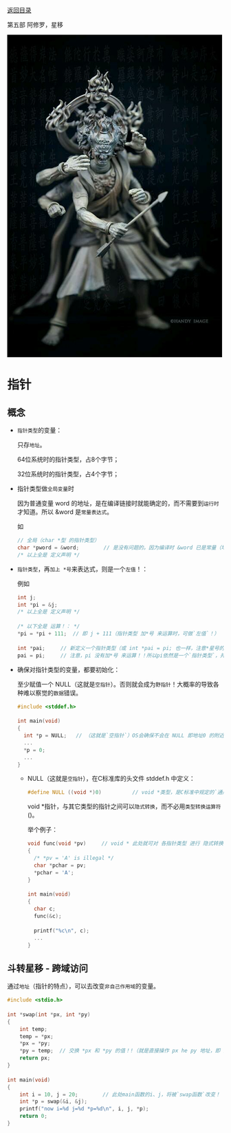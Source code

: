 [返回目录](/README.md)

第五部 阿修罗，星移

![第五部 阿修罗，星移](/ig/5.jpg)


指针
===========================

概念
----------

- `指针类型`的变量：

  只存`地址`。

  64位系统时的指针类型，占8个字节；

  32位系统时的指针类型，占4个字节；

- 指针类型做`全局变量`时

  因为普通变量 word 的地址，是在编译链接时就能确定的，而不需要到`运行时`才知道。所以 &word 是`常量表达式`。

  如

  ```c
  // 全局（char *型 的指针类型）
  char *pword = &word;        // 是没有问题的。因为编译时 &word 已是常量（地址）。
  /* 以上全是 定义声明 */
  ```

- `指针类型`，再`加上 *号`来表达式，则是一个`左值`！：

  例如

  ```c
  int j;
  int *pi = &j;
  /* 以上全是 定义声明 */

  /* 以下全是 运算！： */
  *pi = *pi + 111;  // 即 j + 111（指针类型 加*号 来运算时，可做`左值`！）

  int *pai;     // 新定义一个指针类型（或 int *pai = pi; 也一样，注意*星号的用法）
  pai = pi;     // 注意，pi 没有加*号 来运算！！所以pi依然是一个`指针类型`，并`非左值`！
  ```

- 确保对指针类型的变量，都要初始化：

  至少赋值一个 NULL（这就是`空指针`）。否则就会成为`野指针`！大概率的导致各种难以察觉的`数据`错误。

  ```c
  #include <stddef.h>

  int main(void)
  {
  	int *p = NULL;   // （这就是`空指针`）OS会确保不会在 NULL 即地址0 的附近，保存任何数据！
  	...
  	*p = 0;
  	...
  }
  ```

  - NULL（这就是`空指针`），在C标准库的头文件 stddef.h 中定义：

    ```c
    #define NULL ((void *)0)          // void *类型，是C标准中规定的`通用指针`，用于各种指针类型转换。
    ```

    void *指针，与其它类型的指针之间可以`隐式转换`，而不必用`类型转换运算符`()。

    举个例子：

      ```c
      void func(void *pv)     // void * 此处就可对 各指针类型 进行 隐式转换
      {
      	/* *pv = 'A' is illegal */
      	char *pchar = pv;
      	*pchar = 'A';
      }

      int main(void)
      {
      	char c;
      	func(&c);

      	printf("%c\n", c);
        ...
      }
      ```

斗转星移 - 跨域访问
----------

通过`地址`（指针的特点），可以去改变`非自己作用域`的变量。

```c
#include <stdio.h>

int *swap(int *px, int *py)
{
	int temp;
	temp = *px;
	*px = *py;
	*py = temp;  // 交换 *px 和 *py 的值！!（就是直接操作 px he py 地址，即 外部的实参：&i, &j。）
	return px;
}

int main(void)
{
	int i = 10, j = 20;        // 此处main函数的i、j，将被`swap函数`改变！
	int *p = swap(&i, &j);
	printf("now i=%d j=%d *p=%d\n", i, j, *p);
	return 0;
}
```
